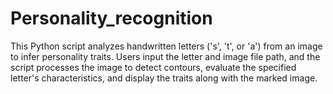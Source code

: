 # Personality_recognition
This Python script analyzes handwritten letters ('s', 't', or 'a') from an image to infer personality traits. Users input the letter and image file path, and the script processes the image to detect contours, evaluate the specified letter's characteristics, and display the traits along with the marked image.

